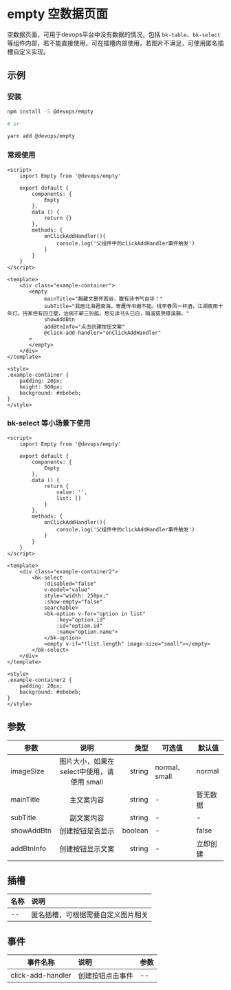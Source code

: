 # empty 空数据页面

空数据页面，可用于devops平台中没有数据的情况，包括 `bk-table`、`bk-select` 等组件内部，若不能直接使用，可在插槽内部使用，若图片不满足，可使用匿名插槽自定义实现。

## 示例
### 安装
```bash
npm install -S @devops/empty

# or

yarn add @devops/empty
```
### 常规使用

<script>
    // 引入组件
    import Empty from '@devops/empty'

    export default {
        components: {
            Empty
        },
        data () {
            return {}
        },
        methods: {
            onClickAddHandler(){
                console.log('父组件中的clickAddHandler事件触发')
            }
        }
    }
</script>

<template>
    <div class="example-container">
       <empty 
            mainTitle="胸藏文墨怀若谷，腹有诗书气自华！" 
            subTitle="我居北海君南海，寄雁传书谢不能。桃李春风一杯酒，江湖夜雨十年灯。持家但有四立壁，治病不蕲三折肱。想见读书头已白，隔溪猿哭瘴溪藤。" 
            showAddBtn
            addBtnInfo="点击创建按钮文案"
            @click-add-handler="onClickAddHandler"
       >
       </empty>
    </div>
</template>

<style scoped lang="scss">
.example-container {
    padding: 20px;
    height: 500px;
    background: #ebebeb;
}
</style>

```vue
<script>
    import Empty from '@devops/empty'

    export default {
        components: {
            Empty
        },
        data () {
            return {}
        },
        methods: {
            onClickAddHandler(){
                console.log('父组件中的clickAddHandler事件触发')
            }
        }
    }
</script>

<template>
    <div class="example-container">
       <empty 
            mainTitle="胸藏文墨怀若谷，腹有诗书气自华！" 
            subTitle="我居北海君南海，寄雁传书谢不能。桃李春风一杯酒，江湖夜雨十年灯。持家但有四立壁，治病不蕲三折肱。想见读书头已白，隔溪猿哭瘴溪藤。" 
            showAddBtn
            addBtnInfo="点击创建按钮文案"
            @click-add-handler="onClickAddHandler"
       >
       </empty>
    </div>
</template>

<style>
.example-container {
    padding: 20px;
    height: 500px;
    background: #ebebeb;
}
</style>
```

### bk-select 等小场景下使用

<script>
    import Empty from '@devops/empty'

    export default {
        components: {
            Empty
        },
        data () {
            return {
                value: '',
                list: []
            }
        },
        methods: {
            onClickAddHandler(){
                console.log('父组件中的clickAddHandler事件触发')
            }
        }
    }
</script>

<template>
    <div class="example-container2">
        <bk-select
            :disabled="false"
            v-model="value"
            style="width: 250px;"
            :show-empty="false"
            searchable>
            <bk-option v-for="option in list"
                :key="option.id"
                :id="option.id"
                :name="option.name">
            </bk-option>
            <empty v-if="!list.length" image-size="small"></empty>
        </bk-select>
    </div>
</template>

<style>
.example-container2 {
    padding: 20px;
    background: #ebebeb;
}
</style>

```vue
<script>
    import Empty from '@devops/empty'

    export default {
        components: {
            Empty
        },
        data () {
            return {
                value: '',
                list: []
            }
        },
        methods: {
            onClickAddHandler(){
                console.log('父组件中的clickAddHandler事件触发')
            }
        }
    }
</script>

<template>
    <div class="example-container2">
        <bk-select
            :disabled="false"
            v-model="value"
            style="width: 250px;"
            :show-empty="false"
            searchable>
            <bk-option v-for="option in list"
                :key="option.id"
                :id="option.id"
                :name="option.name">
            </bk-option>
            <empty v-if="!list.length" image-size="small"></empty>
        </bk-select>
    </div>
</template>

<style>
.example-container2 {
    padding: 20px;
    background: #ebebeb;
}
</style>

```

## 参数

| 参数        |        说明                                  |          类型 | 可选值         | 默认值        |
| --------    | :----------------------------------------:  | ------------: | -------------- | ------------ |
| imageSize   |  图片大小，如果在 select中使用，请使用 small  |    string     | normal、small  | normal       |
| mainTitle   |   主文案内容                                 |    string     | -              | 暂无数据      |
| subTitle    |   副文案内容                                 |    string     | -              | -            |
| showAddBtn  |   创建按钮是否显示                           |    boolean     | -              | false        |
| addBtnInfo  |   创建按钮显示文案                           |    string      | -              | 立即创建      |

## 插槽

| 名称    |              说明                  |
| ------- | :--------------------------------  |
| --  | 匿名插槽，可根据需要自定义图片相关	 |

## 事件

|      事件名称      |        说明     |  参数 |
| ----------------- | :------------- | :---- |
| click-add-handler | 创建按钮点击事件  | -- |
